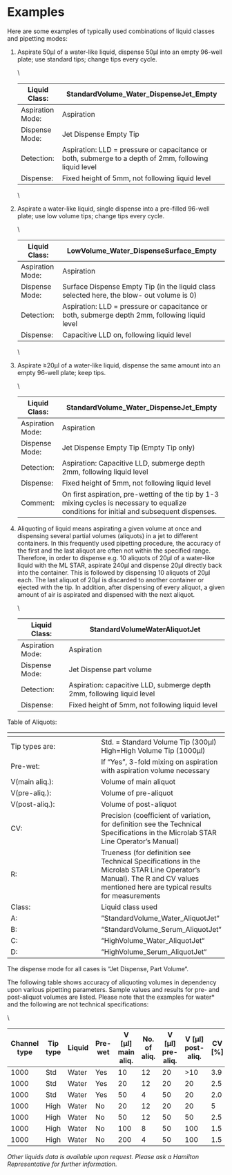 # Examples‌

Here are some examples of typically used combinations of liquid classes and pipetting modes:

1.  Aspirate 50µl of a water-like liquid, dispense 50µl into an empty 96-well plate; use standard tips; change tips every cycle.

    \


    | Liquid Class:    | StandardVolume\_Water\_DispenseJet\_Empty                                                             |
    | ---------------- | ----------------------------------------------------------------------------------------------------- |
    | Aspiration Mode: | Aspiration                                                                                            |
    | Dispense Mode:   | Jet Dispense Empty Tip                                                                                |
    | Detection:       | Aspiration: LLD = pressure or capacitance or both, submerge to a depth of 2mm, following liquid level |
    | Dispense:        | Fixed height of 5mm, not following liquid level                                                       |

    \

2.  Aspirate a water-like liquid, single dispense into a pre-filled 96-well plate; use low volume tips; change tips every cycle.

    \


    | Liquid Class:    | LowVolume\_Water\_DispenseSurface\_Empty                                                      |
    | ---------------- | --------------------------------------------------------------------------------------------- |
    | Aspiration Mode: | Aspiration                                                                                    |
    | Dispense Mode:   | Surface Dispense Empty Tip (in the liquid class selected here, the blow- out volume is 0)     |
    | Detection:       | Aspiration: LLD = pressure or capacitance or both, submerge depth 2mm, following liquid level |
    | Dispense:        | Capacitive LLD on, following liquid level                                                     |

    \

3.  Aspirate ≥20µl of a water-like liquid, dispense the same amount into an empty 96-well plate; keep tips.

    \


    | Liquid Class:    | StandardVolume\_Water\_DispenseJet\_Empty                                                                                                  |
    | ---------------- | ------------------------------------------------------------------------------------------------------------------------------------------ |
    | Aspiration Mode: | Aspiration                                                                                                                                 |
    | Dispense Mode:   | Jet Dispense Empty Tip (Empty Tip only)                                                                                                    |
    | Detection:       | Aspiration: Capacitive LLD, submerge depth 2mm, following liquid level                                                                     |
    | Dispense:        | Fixed height of 5mm, not following liquid level                                                                                            |
    | Comment:         | On first aspiration, pre-wetting of the tip by 1-3 mixing cycles is necessary to equalize conditions for initial and subsequent dispenses. |
4.  Aliquoting of liquid means aspirating a given volume at once and dispensing several partial volumes (aliquots) in a jet to different containers. In this frequently used pipetting procedure, the accuracy of the first and the last aliquot are often not within the specified range. Therefore, in order to dispense e.g. 10 aliquots of 20µl of a water-like liquid with the ML STAR, aspirate 240µl and dispense 20µl directly back into the container. This is followed by dispensing 10 aliquots of 20µl each. The last aliquot of 20µl is discarded to another container or ejected with the tip. In addition, after dispensing of every aliquot, a given amount of air is aspirated and dispensed with the next aliquot.

    \


    | Liquid Class:    | StandardVolumeWaterAliquotJet                                          |
    | ---------------- | ---------------------------------------------------------------------- |
    | Aspiration Mode: | Aspiration                                                             |
    | Dispense Mode:   | Jet Dispense part volume                                               |
    | Detection:       | Aspiration: capacitive LLD, submerge depth 2mm, following liquid level |
    | Dispense:        | Fixed height of 5mm, not following liquid level                        |



Table of Aliquots:

<table data-header-hidden><thead><tr><th width="444"></th><th></th></tr></thead><tbody><tr><td>Tip types are:</td><td>Std. = Standard Volume Tip (300µl) High=High Volume Tip (1000µl)</td></tr><tr><td>Pre-wet:</td><td>If “Yes”, 3-fold mixing on aspiration with aspiration volume necessary</td></tr><tr><td>V(main aliq.):</td><td>Volume of main aliquot</td></tr><tr><td>V(pre-aliq.):</td><td>Volume of pre-aliquot</td></tr><tr><td>V(post-aliq.):</td><td>Volume of post-aliquot</td></tr><tr><td>CV:</td><td>Precision (coefficient of variation, for definition see the Technical Specifications in the Microlab STAR Line Operator’s Manual)</td></tr><tr><td>R:</td><td>Trueness (for definition see Technical Specifications in the Microlab STAR Line Operator’s Manual). The R and CV values mentioned here are typical results for measurements</td></tr><tr><td>Class:</td><td>Liquid class used</td></tr><tr><td>A:</td><td>”StandardVolume_Water_AliquotJet“</td></tr><tr><td>B:</td><td>“StandardVolume_Serum_AliquotJet“</td></tr><tr><td>C:</td><td>“HighVolume_Water_AliquotJet“</td></tr><tr><td>D:</td><td>“HighVolume_Serum_AliquotJet“</td></tr></tbody></table>

The dispense mode for all cases is “Jet Dispense, Part Volume“.

The following table shows accuracy of aliquoting volumes in dependency upon various pipetting parameters. Sample values and results for pre- and post-aliquot volumes are listed. Please note that the examples for water\* and the following are not technical specifications:

\


| Channel type | Tip type | Liquid | Pre- wet | V \[µl] main aliq. | No. of aliq. | V \[µl] pre- aliq. | V \[µl] post- aliq. | CV \[%] | R \[%] | Class |
| ------------ | -------- | ------ | -------- | ------------------ | ------------ | ------------------ | ------------------- | ------- | ------ | ----- |
| 1000         | Std      | Water  | Yes      | 10                 | 12           | 20                 | >10                 | 3.9     | -3.8   | A     |
| 1000         | Std      | Water  | Yes      | 20                 | 12           | 20                 | 20                  | 2.5     | -3.2   | A     |
| 1000         | Std      | Water  | Yes      | 50                 | 4            | 50                 | 20                  | 2.0     | -1.5   | A     |
| 1000         | High     | Water  | No       | 20                 | 12           | 20                 | 20                  | 5       | -1.6   | C     |
| 1000         | High     | Water  | No       | 50                 | 12           | 50                 | 50                  | 2.5     | -1.2   | C     |
| 1000         | High     | Water  | No       | 100                | 8            | 50                 | 100                 | 1.5     | -0.9   | C     |
| 1000         | High     | Water  | No       | 200                | 4            | 50                 | 100                 | 1.5     | -1.5   | C     |

_Other liquids data is available upon request. Please ask a Hamilton Representative for further information._
